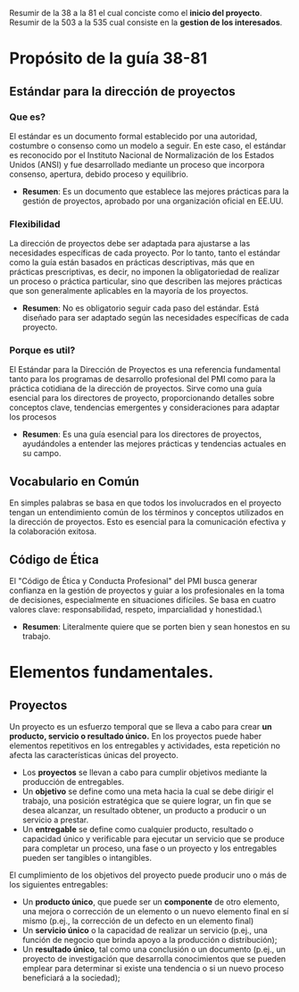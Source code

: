 Resumir de la 38 a la 81 el cual conciste como el **inicio del proyecto**.
Resumir de la 503 a la 535 cual consiste en la **gestion de los interesados**.

# Propósito de la guía 38-81
## Estándar para la dirección de proyectos
### Que es?
El estándar es un documento formal establecido por una autoridad, costumbre o consenso como un modelo a seguir. En este caso, el estándar es reconocido por el Instituto Nacional de Normalización de los Estados Unidos (ANSI) y fue desarrollado mediante un proceso que incorpora consenso, apertura, debido proceso y equilibrio.
- **Resumen**: Es un documento que establece las mejores prácticas para la gestión de proyectos, aprobado por una organización oficial en EE.UU.
### Flexibilidad
La dirección de proyectos debe ser adaptada para ajustarse a las necesidades específicas de cada proyecto. Por lo tanto, tanto el estándar como la guía están basados en prácticas descriptivas, más que en prácticas prescriptivas, es decir, no imponen la obligatoriedad de realizar un proceso o práctica particular, sino que describen las mejores prácticas que son generalmente aplicables en la mayoría de los proyectos​.
- **Resumen**: No es obligatorio seguir cada paso del estándar. Está diseñado para ser adaptado según las necesidades específicas de cada proyecto.

### Porque es util?
El Estándar para la Dirección de Proyectos es una referencia fundamental tanto para los programas de desarrollo profesional del PMI como para la práctica cotidiana de la dirección de proyectos.
Sirve como una guía esencial para los directores de proyecto, proporcionando detalles sobre conceptos clave, tendencias emergentes y consideraciones para adaptar los procesos​
- **Resumen**: Es una guía esencial para los directores de proyectos, ayudándoles a entender las mejores prácticas y tendencias actuales en su campo.


## Vocabulario en Común
En simples palabras se basa en que todos los involucrados en el proyecto tengan un entendimiento común de los términos y conceptos utilizados en la dirección de proyectos. Esto es esencial para la comunicación efectiva y la colaboración exitosa.


## Código de Ética
El "Código de Ética y Conducta Profesional" del PMI busca generar confianza en la gestión de proyectos y guiar a los profesionales en la toma de decisiones, especialmente en situaciones difíciles. Se basa en cuatro valores clave: responsabilidad, respeto, imparcialidad y honestidad.\
- **Resumen**: Literalmente quiere que se porten bien y sean honestos en su trabajo.


# Elementos fundamentales.

## Proyectos
Un proyecto es un esfuerzo temporal que se lleva a cabo para crear **un producto, servicio o resultado único.**
En los proyectos puede haber elementos repetitivos en los entregables y actividades, esta repetición no afecta las características únicas del proyecto.

-  Los **proyectos** se llevan a cabo para cumplir objetivos mediante la producción de entregables.
- Un **objetivo** se define como una meta hacia la cual se debe dirigir el trabajo, una posición estratégica que se quiere lograr, un fin que se desea alcanzar, un resultado obtener, un producto a producir o un servicio a prestar.
-  Un **entregable** se define como cualquier producto, resultado o capacidad único y verificable para ejecutar un servicio que se produce para completar un proceso, una fase o un proyecto y los entregables pueden ser tangibles o intangibles.

El cumplimiento de los objetivos del proyecto puede producir uno o más de los siguientes entregables:
- Un **producto único**, que puede ser un **componente** de otro elemento, una mejora o corrección de un elemento o un nuevo elemento final en sí mismo (p.ej., la corrección de un defecto en un elemento final)
- Un **servicio único** o la capacidad de realizar un servicio (p.ej., una función de negocio que brinda apoyo a la producción o distribución);
- Un **resultado único**, tal como una conclusión o un documento (p.ej., un proyecto de investigación que desarrolla conocimientos que se pueden emplear para determinar si existe una tendencia o si un nuevo proceso beneficiará a la sociedad);


